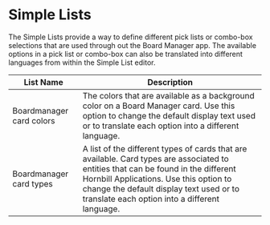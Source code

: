 # Simple Lists

The Simple Lists provide a way to define different pick lists or combo-box selections that are used through out the Board Manager app. The available options in a pick list or combo-box can also be translated into different languages from within the Simple List editor.

|List Name|Description|
|-|-|
|Boardmanager card colors|The colors that are available as a background color on a Board Manager card. Use this option to change the default display text used or to translate each option into a different language.|
|Boardmanager card types|A list of the different types of cards that are available. Card types are associated to entities that can be found in the different Hornbill Applications. Use this option to change the default display text used or to translate each option into a different language.|